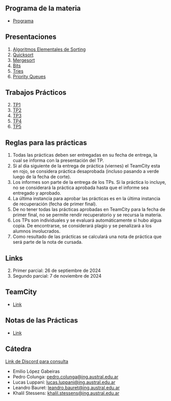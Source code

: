 ## Programa de la materia

* [Programa](resources/Programa.pdf)

## Presentaciones

1. [Algoritmos Elementales de Sorting](elemental_sorters)
1. [Quicksort](quicksort)
1. [Mergesort](mergesort)
1. [Bits](bits)
1. [Tries](tries)
1. [Priority Queues](priority_queues)
<!-- 1. [Immutable Collections](immutables) -->
<!-- 1. [Compresión](compresion) -->
<!-- 1. [String Searching](string_search) -->
<!-- 1. [Cryptography](https://docs.google.com/a/ing.austral.edu.ar/presentation/d/1UAU9YEm9NVGmVXYC1T2WYYG6PKFZ23wY7HGL77-XZCI/edit?usp=sharing) -->
<!-- 10. [KDTrees](https://docs.google.com/presentation/d/1PRaMmgOBoi9FqL7niK6TClSKqtPhUb9a3XePVo2WH-I/edit#slide=id.g2680d7c9ef_0_0) -->

## Trabajos Prácticos

2. [TP1](practice/1)
3. [TP2](practice/2)
4. [TP3](practice/3)
5. [TP4](practice/4)
6. [TP5](practice/5)
<!-- 7. [TP6](practice/6) -->
<!-- 8. [TP7](practice/7) -->
<!-- 9. [TP8](practice/8) -->
<!-- 10. [TP9](practice/9) -->
<!-- 11. [TP10](practice/10) -->
<!-- 4. [TP4Bis](practice/4bis) -->

## Reglas para las prácticas
1. Todas las prácticas deben ser entregadas en su fecha de entrega, la cual se informa con la presentación del TP.
2. Si al dia siguiente de la entrega de práctica (viernes) el TeamCity esta en rojo, se considera práctica desaprobada (incluso pasando a verde luego de la fecha de corte).
3. Los informes son parte de la entrega de los TPs. Si la práctica lo incluye, no se considerará la práctica aprobada hasta que el informe sea entregado y aprobado.
3. La última instancia para aprobar las prácticas es en la última instancia de recuperación (fecha de primer final). 
4. De no tener todas las prácticas aprobadas en TeamCity para la fecha de primer final, no se permite rendir recuperatorio y se recursa la materia.
5. Los TPs son individuales y se evaluará automáticamente si hubo algua copia. De encontrarse, se considerará plagio y se penalizará a los alumnos involucrados.
6. Como resultado de las prácticas se calculará una nota de práctica que será parte de la nota de cursada.

<!-- * [Exercices](practice/exercices) -->

## Links

<!-- 1. [Tail Recursion in Java, why not?](http://web.archive.org/web/20140422180613/https://www.drdobbs.com/jvm/tail-call-optimization-and-java/240167044) -->
<!-- 2. [Implementing Persistent Vectors](http://www.codecommit.com/blog/scala/implementing-persistent-vectors-in-scala) -->
<!-- 3. [macOS Sierra Debug Problem Fix](https://stackoverflow.com/questions/44680463/intellij-idea-debugger-is-too-slow-to-start-on-macos) -->
<!-- 4. [Purely Functional Data Structures](https://www.cs.cmu.edu/~rwh/theses/okasaki.pdf) -->

<!-- ## Articles -->

<!-- 1. [The Yoda of Silicon Valley](https://www.nytimes.com/2018/12/17/science/donald-knuth-computers-algorithms-programming.html) -->

<!-- ## Parciales -->

<!-- 1. [Examen Nivelador](https://forms.gle/C69Vex6gG9Hch7XG8)  -->
2. Primer parcial: 26 de septiembre de 2024
3. Segundo parcial: 7 de noviembre de 2024

## TeamCity

- [Link](http://3.224.37.235:443/)

## Notas de las Prácticas

- [Link](https://docs.google.com/spreadsheets/d/17nbkRiuJ_VSXmryzxHN4f9wubV8z0Lh-4_nEnQLyrwY/edit?usp=sharing)

## Cátedra

[Link de Discord para consulta](https://discord.gg/qKMJTMqGt3)

* Emilio López Gabeiras
* Pedro Colunga: [pedro.colunga@ing.austral.edu.ar](mailto:pedro.colunga@ing.austral.edu.ar)
* Lucas Luppani: [lucas.luppani@ing.austral.edu.ar](mailto:lucas.luppani@ing.austral.edu.ar)
* Leandro Bauret: [leandro.bauret@ing.austral.edu.ar](mailto:leandro.bauret@ing.austral.edu.ar)
* Khalil Stessens: [khalil.stessens@ing.austral.edu.ar](mailto:khalil.stessens@ing.austral.edu.ar)
